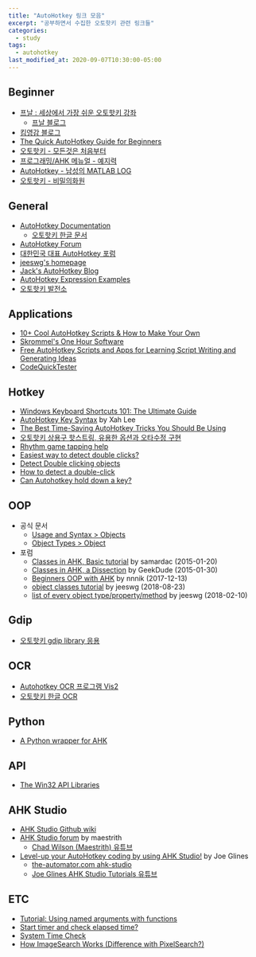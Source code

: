 ```yaml
---
title: "AutoHotkey 링크 모음"
excerpt: "공부하면서 수집한 오토핫키 관련 링크들"
categories:
  - study
tags:
  - autohotkey
last_modified_at: 2020-09-07T10:30:00-05:00
---
```




## Beginner

* [프날 : 세상에서 가장 쉬운 오토핫키 강좌](https://pnal.kr/)
  * [프날 블로그](https://blog.naver.com/geforce_radeon)
* [킴영감 블로그](https://elderlykims.tistory.com/)
* [The Quick AutoHotkey Guide for Beginners](https://www.makeuseof.com/tag/autohotkey-guide-beginners/)
* [오토핫키 - 모든것은 처음부터](https://itblogpro.tistory.com/category/%ED%94%84%EB%A1%9C%EA%B7%B8%EB%9E%98%EB%B0%8D/AutohotKey)
* [프로그래밍/AHK 메뉴얼 - 예지력](https://knowledgeisfree.tistory.com/category/%ED%94%84%EB%A1%9C%EA%B7%B8%EB%9E%98%EB%B0%8D/AHK%20%EB%A9%94%EB%89%B4%EC%96%BC)
* [AutoHotkey - 남성의 MATLAB LOG](https://iamaman.tistory.com/category/programming%20language/Autohotkey)
* [오토핫키 - 비밀의화원](https://secretgd.tistory.com/category/TIP/AutoHotkey)



## General

* [AutoHotkey Documentation](https://www.autohotkey.com/docs/AutoHotkey.htm)
  * [오토핫키 한글 문서](http://autohotkeykr.sourceforge.net/docs/AutoHotkey.htm)
* [AutoHotkey Forum](https://www.autohotkey.com/boards/viewforum.php?f=4)
* [대한민국 대표 AutoHotkey 포럼](http://www.autohotkey.co.kr/)
* [jeeswg's homepage](https://www.autohotkey.com/boards/viewtopic.php?f=17&t=30931)
* [Jack's AutoHotkey Blog](https://jacks-autohotkey-blog.com/)
* [AutoHotkey Expression Examples](http://www.daviddeley.com/autohotkey/xprxmp/autohotkey_expression_examples.htm)
* [오토핫키 발전소](https://ahkplant.tistory.com/)



## Applications

* [10+ Cool AutoHotkey Scripts & How to Make Your Own](https://www.makeuseof.com/tag/10-cool-autohotkey-scripts-make/)
* [Skrommel's One Hour Software](https://www.dcmembers.com/skrommel/)
* [Free AutoHotkey Scripts and Apps for Learning Script Writing and Generating Ideas](http://www.computoredge.com/AutoHotkey/Free_AutoHotkey_Scripts_and_Apps_for_Learning_and_Generating_Ideas.html)
* [CodeQuickTester](https://www.autohotkey.com/boards/viewtopic.php?p=36018#p36018)



## Hotkey

* [Windows Keyboard Shortcuts 101: The Ultimate Guide](https://www.makeuseof.com/tag/windows-shortcuts-101-ultimate-keyboard-shortcut-guide/)
* [AutoHotkey Key Syntax](http://xahlee.info/mswin/autohotkey_key_notations.html) by Xah Lee 
* [The Best Time-Saving AutoHotkey Tricks You Should Be Using](https://lifehacker.com/the-best-time-saving-autohotkey-tricks-you-should-be-us-5598693)
* [오토핫키 상용구 핫스트링, 유용한 옵션과 오타수정 구현](https://gkkmon.com/autohotkey-boilerplate-hotstrings-useful-options-and-edit-typo/)
* [Rhythm game tapping help](https://www.autohotkey.com/boards/viewtopic.php?t=20187)
* [Easiest way to detect double clicks?](https://autohotkey.com/board/topic/56493-easiest-way-to-detect-double-clicks/)
* [Detect Double clicking objects](https://www.autohotkey.com/boards/viewtopic.php?t=32578)
* [How to detect a double-click](https://autohotkey.com/board/topic/66449-how-to-detect-a-double-click/)
* [Can Autohotkey hold down a key?](https://autohotkey.com/board/topic/11321-can-autohotkey-hold-down-a-key/)



## OOP

* 공식 문서
  * [Usage and Syntax > Objects](https://www.autohotkey.com/docs/Objects.htm)
  * [Object Types > Object](https://www.autohotkey.com/docs/objects/Object.htm)
* 포럼
  * [Classes in AHK, Basic tutorial](https://www.autohotkey.com/boards/viewtopic.php?t=6033) by samardac (2015-01-20)
  * [Classes in AHK, a Dissection](https://www.autohotkey.com/boards/viewtopic.php?t=6177) by GeekDude (2015-01-30)
  * [Beginners OOP with AHK](https://www.autohotkey.com/boards/viewtopic.php?f=7&t=41332) by nnnik (2017-12-13)
  * [object classes tutorial](https://www.autohotkey.com/boards/viewtopic.php?t=54588) by jeeswg (2018-08-23)
  * [list of every object type/property/method](https://www.autohotkey.com/boards/viewtopic.php?f=37&t=44081) by jeeswg (2018-02-10)



## Gdip

* [오토핫키 gdip library 응용](https://blog.plorence.kr/563?category=900396)



## OCR

* [Autohotkey OCR 프로그램 Vis2](https://iamaman.tistory.com/2715)
* [오토핫키 한글 OCR](https://nevercmecry.tistory.com/232)



## Python

* [A Python wrapper for AHK](https://pypi.org/project/ahk/)



## API

* [The Win32 API Libraries](https://opendylan.org/documentation/library-reference/win32/index.html)



## AHK Studio

* [AHK Studio Github wiki](https://github.com/maestrith/AHK-Studio/wiki)
* [AHK Studio forum](https://www.autohotkey.com/boards/viewtopic.php?f=6&t=300) by maestrith
  * [Chad Wilson (Maestrith) 유튜브](https://www.youtube.com/c/maestrith/videos)
* [Level-up your AutoHotkey coding by using AHK Studio!](https://www.autohotkey.com/boards/viewtopic.php?t=62654) by Joe Glines
  * [the-automator.com ahk-studio](https://www.the-automator.com/ahk-studio/)
  * [Joe Glines AHK Studio Tutorials 유튜브](https://www.youtube.com/watch?v=XynRkrO6Fas&list=PL3JprvrxlW279vlWADTTlyLH1p800YlCC)



## ETC

* [Tutorial: Using named arguments with functions](https://autohotkey.com/board/topic/17713-tutorial-using-named-arguments-with-functions-novice/)
* [Start timer and check elapsed time?](https://autohotkey.com/board/topic/149343-start-timer-and-check-elapsed-time/)
* [System Time Check](https://autohotkey.com/board/topic/10053-system-time-check/)
* [How ImageSearch Works (Difference with PixelSearch?)](https://www.autohotkey.com/boards/viewtopic.php?t=35606)
